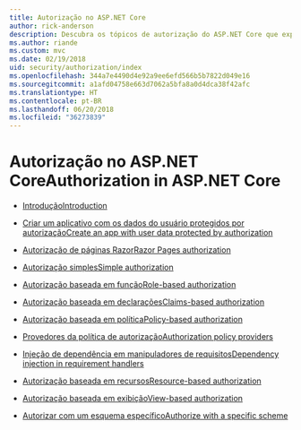 ```yaml
---
title: Autorização no ASP.NET Core
author: rick-anderson
description: Descubra os tópicos de autorização do ASP.NET Core que explicam como fornecer direitos e privilégios aos usuários do aplicativo.
ms.author: riande
ms.custom: mvc
ms.date: 02/19/2018
uid: security/authorization/index
ms.openlocfilehash: 344a7e4490d4e92a9ee6efd566b5b7822d049e16
ms.sourcegitcommit: a1afd04758e663d7062a5bfa8a0d4dca38f42afc
ms.translationtype: HT
ms.contentlocale: pt-BR
ms.lasthandoff: 06/20/2018
ms.locfileid: "36273839"
---
```

# <a name="authorization-in-aspnet-core"></a><span data-ttu-id="c07d8-103">Autorização no ASP.NET Core</span><span class="sxs-lookup"><span data-stu-id="c07d8-103">Authorization in ASP.NET Core</span></span>

* [<span data-ttu-id="c07d8-104">Introdução</span><span class="sxs-lookup"><span data-stu-id="c07d8-104">Introduction</span></span>](xref:security/authorization/introduction)

* [<span data-ttu-id="c07d8-105">Criar um aplicativo com os dados do usuário protegidos por autorização</span><span class="sxs-lookup"><span data-stu-id="c07d8-105">Create an app with user data protected by authorization</span></span>](xref:security/authorization/secure-data)

* [<span data-ttu-id="c07d8-106">Autorização de páginas Razor</span><span class="sxs-lookup"><span data-stu-id="c07d8-106">Razor Pages authorization</span></span>](xref:security/authorization/razor-pages-authorization)

* [<span data-ttu-id="c07d8-107">Autorização simples</span><span class="sxs-lookup"><span data-stu-id="c07d8-107">Simple authorization</span></span>](xref:security/authorization/simple)

* [<span data-ttu-id="c07d8-108">Autorização baseada em função</span><span class="sxs-lookup"><span data-stu-id="c07d8-108">Role-based authorization</span></span>](xref:security/authorization/roles)

* [<span data-ttu-id="c07d8-109">Autorização baseada em declarações</span><span class="sxs-lookup"><span data-stu-id="c07d8-109">Claims-based authorization</span></span>](xref:security/authorization/claims)

* [<span data-ttu-id="c07d8-110">Autorização baseada em política</span><span class="sxs-lookup"><span data-stu-id="c07d8-110">Policy-based authorization</span></span>](xref:security/authorization/policies)

* [<span data-ttu-id="c07d8-111">Provedores da política de autorização</span><span class="sxs-lookup"><span data-stu-id="c07d8-111">Authorization policy providers</span></span>](xref:security/authorization/iauthorizationpolicyprovider)

* [<span data-ttu-id="c07d8-112">Injeção de dependência em manipuladores de requisitos</span><span class="sxs-lookup"><span data-stu-id="c07d8-112">Dependency injection in requirement handlers</span></span>](xref:security/authorization/dependencyinjection)

* [<span data-ttu-id="c07d8-113">Autorização baseada em recursos</span><span class="sxs-lookup"><span data-stu-id="c07d8-113">Resource-based authorization</span></span>](xref:security/authorization/resourcebased)

* [<span data-ttu-id="c07d8-114">Autorização baseada em exibição</span><span class="sxs-lookup"><span data-stu-id="c07d8-114">View-based authorization</span></span>](xref:security/authorization/views)

* [<span data-ttu-id="c07d8-115">Autorizar com um esquema específico</span><span class="sxs-lookup"><span data-stu-id="c07d8-115">Authorize with a specific scheme</span></span>](xref:security/authorization/limitingidentitybyscheme)

